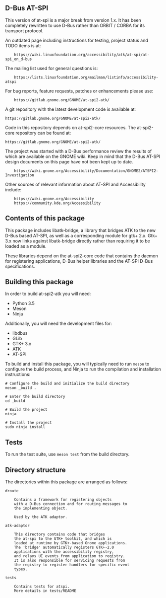 D-Bus AT-SPI
------------

This version of at-spi is a major break from version 1.x.
It has been completely rewritten to use D-Bus rather than
ORBIT / CORBA for its transport protocol.

An outdated page including instructions for testing, project status and
TODO items is at:

        https://wiki.linuxfoundation.org/accessibility/atk/at-spi/at-spi_on_d-bus

The mailing list used for general questions is:

        https://lists.linuxfoundation.org/mailman/listinfo/accessibility-atspi

For bug reports, feature requests, patches or enhancements please use:

        https://gitlab.gnome.org/GNOME/at-spi2-atk/

A git repository with the latest development code is available at:

	https://gitlab.gnome.org/GNOME/at-spi2-atk/

Code in this repository depends on at-spi2-core resources. The
at-spi2-core repository can be found at:

	https://gitlab.gnome.org/GNOME/at-spi2-atk/

The project was started with a D-Bus performance review
the results of which are available on the GNOME wiki. Keep in
mind that the D-Bus AT-SPI design documents on this page
have not been kept up to date.

        https://wiki.gnome.org/Accessibility/Documentation/GNOME2/ATSPI2-Investigation

Other sources of relevant information about AT-SPI and Accessibility
include:

        https://wiki.gnome.org/Accessibility
        https://community.kde.org/Accessibility


Contents of this package
------------------------

This package includes libatk-bridge, a library that bridges ATK to the new
D-Bus based AT-SPI, as well as a corresponding module for gtk+ 2.x. Gtk+ 3.x
now links against libatk-bridge directly rather than requiring it to be loaded
as a module.

These libraries depend on the at-spi2-core code that contains the daemon for
registering applications, D-Bus helper libraries and the AT-SPI D-Bus specifications.

Building this package
---------------------

In order to build at-spi2-atk you will need:

 - Python 3.5
 - Meson
 - Ninja

Additionally, you will need the development files for:

 - libdbus
 - GLib
 - GTK+ 3.x
 - ATK
 - AT-SPI

To build and install this package, you will typically need to run `meson` to
configure the build process, and Ninja to run the compilation and installation
instructions:

    # Configure the build and initialize the build directory
    meson _build .

    # Enter the build directory
    cd _build

    # Build the project
    ninja

    # Install the project
    sudo ninja install

Tests
-----

To run the test suite, use `meson test` from the build directory.

Directory structure
-------------------

The directories within this package are arranged as follows:

    droute

        Contains a framework for registering objects
        with a D-Bus connection and for routing messages to
        the implementing object.

        Used by the ATK adaptor.

    atk-adaptor

        This directory contains code that bridges 
        the at-spi to the GTK+ toolkit, and which is
        loaded at runtime by GTK+-based Gnome applications.
        The 'bridge' automatically registers GTK+-2.0
        applications with the accessibility registry, 
        and relays UI events from application to registry.
        It is also responsible for servicing requests from
        the registry to register handlers for specific event
        types.

    tests

        Contains tests for atspi.
        More details in tests/README
